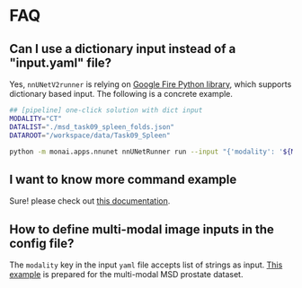 # FAQ

## Can I use a dictionary input instead of a "input.yaml" file?
Yes, ```nnUNetV2runner``` is relying on [Google Fire Python library](https://github.com/google/python-fire), which supports dictionary based input. The following is a concrete example.

```bash
## [pipeline] one-click solution with dict input
MODALITY="CT"
DATALIST="./msd_task09_spleen_folds.json"
DATAROOT="/workspace/data/Task09_Spleen"

python -m monai.apps.nnunet nnUNetRunner run --input "{'modality': '${MODALITY}', 'datalist': '${DATALIST}', 'dataroot': '${DATAROOT}'}"

```

## I want to know more command example

Sure! please check out [this documentation](commands.md).

## How to define multi-modal image inputs in the config file?

The `modality` key in the input `yaml` file accepts list of strings as input.
[This example](input.yaml) is prepared for the multi-modal MSD prostate dataset.
